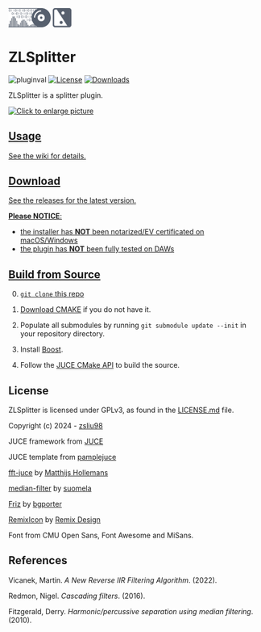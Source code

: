 <p float="left">
  <img src="docs/zlaudio.svg" width="16.6%" />
  <img src="docs/logo.svg" width="7.5%" />
</p>

# ZLSplitter
![pluginval](<https://github.com/ZL-Audio/ZLSplit/actions/workflows/cmake_full_test.yml/badge.svg?branch=main>)
[![License](https://img.shields.io/badge/License-GPL3-blue.svg)](https://opensource.org/licenses/GPL-3.0)
[![Downloads](https://img.shields.io/github/downloads/ZL-Audio/ZLSplit/total)](https://somsubhra.github.io/github-release-stats/?username=ZL-Audio&repository=ZLSplit&page=1&per_page=30)

ZLSplitter is a splitter plugin.

<a href=""><img src="https://drive.google.com/uc?export=view&id=1tIUlmsWHyQXsIKHtnVANe4cnloAgyXp5" style="width: 280px; max-width: 100%; height: auto" title="Click to enlarge picture" />
 
## Usage

See the wiki for details.

## Download

See the releases for the latest version. 

**Please NOTICE**:
- the installer has **NOT** been notarized/EV certificated on macOS/Windows
- the plugin has **NOT** been fully tested on DAWs

## Build from Source

0. `git clone` this repo

1. [Download CMAKE](https://cmake.org/download/) if you do not have it.

2. Populate all submodules by running `git submodule update --init` in your repository directory.

3. Install [Boost](https://www.boost.org/).

4. Follow the [JUCE CMake API](https://github.com/juce-framework/JUCE/blob/master/docs/CMake%20API.md) to build the source.

## License

ZLSplitter is licensed under GPLv3, as found in the [LICENSE.md](LICENSE.md) file.

Copyright (c) 2024 - [zsliu98](https://github.com/zsliu98)

JUCE framework from [JUCE](https://github.com/juce-framework/JUCE)

JUCE template from [pamplejuce](https://github.com/sudara/pamplejuce)

[fft-juce](https://github.com/hollance/fft-juce) by [
Matthijs Hollemans](https://github.com/hollance)

[median-filter](https://github.com/suomela/median-filter) by [suomela](https://github.com/suomela)

[Friz](https://github.com/bgporter/animator) by [bgporter](https://github.com/bgporter)

[RemixIcon](https://github.com/Remix-Design/RemixIcon) by [Remix Design](https://github.com/Remix-Design)

Font from CMU Open Sans, Font Awesome and MiSans.

## References

Vicanek, Martin. *A New Reverse IIR Filtering Algorithm*. (2022).

Redmon, Nigel. *Cascading filters*. (2016).

Fitzgerald, Derry. *Harmonic/percussive separation using median filtering*. (2010).
